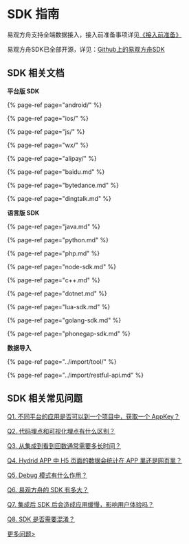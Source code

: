 # SDK 指南

易观方舟支持全端数据接入，接入前准备事项详见[《接入前准备》](../prepare/)

易观方舟SDK已全部开源，详见：[Github上的易观方舟SDK](https://github.com/analysys)

## SDK 相关文档

**平台版 SDK**

{% page-ref page="android/" %}

{% page-ref page="ios/" %}

{% page-ref page="js/" %}

{% page-ref page="wx/" %}

{% page-ref page="alipay/" %}

{% page-ref page="baidu.md" %}

{% page-ref page="bytedance.md" %}

{% page-ref page="dingtalk.md" %}



**语言版 SDK**

{% page-ref page="java.md" %}

{% page-ref page="python.md" %}

{% page-ref page="php.md" %}

{% page-ref page="node-sdk.md" %}

{% page-ref page="c++.md" %}

{% page-ref page="dotnet.md" %}

{% page-ref page="lua-sdk.md" %}

{% page-ref page="golang-sdk.md" %}

{% page-ref page="phonegap-sdk.md" %}



**数据导入**

{% page-ref page="../import/tool/" %}

{% page-ref page="../import/restful-api.md" %}

## SDK 相关常见问题

[Q1. 不同平台的应用是否可以到一个项目中，获取一个 AppKey？](../../faq/sdk/)

[Q2. 代码埋点和可视化埋点有什么区别？](../../faq/sdk/)

[Q3. 从集成到看到回数通常需要多长时间？](../../faq/sdk/)

[Q4. Hydrid APP 中 H5 页面的数据会统计在 APP 里还是网页里？](../../faq/sdk/)

[Q5. Debug 模式有什么作用？](../../faq/sdk/)

[Q6. 易观方舟的 SDK 有多大？](../../faq/sdk/)

[Q7. 集成后 SDK 后会造成应用缓慢，影响用户体验吗？](../../faq/sdk/)

[Q8. SDK 是否需要混淆？](../../faq/sdk/)

[更多问题&gt;](../../faq/sdk/)

